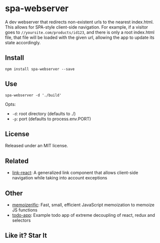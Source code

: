 # spa-webserver
A dev webserver that redirects non-existent urls to the nearest index.html. 
This allows for SPA-style client-side navigation. 
For example, if a visitor goes to `//yoursite.com/products/id123`, and there is only a root index.html file, that file will be loaded with the given url, allowing the app to update its state accordingly.

## Install
```
npm install spa-webserver --save
```

## Use
```
spa-webserver -d './build'
```

Opts:
- `-d`: root directory (defaults to ./)
- `-p`: port (defaults to process.env.PORT)


## License

Released under an MIT license.

## Related
- [link-react](https://github.com/thinkloop/link-react/): A generalized link <a> component that allows client-side navigation while taking into account exceptions

## Other
- [memoizerific](https://github.com/thinkloop/memoizerific/): Fast, small, efficient JavaScript memoization to memoize JS functions
- [todo-app](https://github.com/thinkloop/todo-app/): Example todo app of extreme decoupling of react, redux and selectors

## Like it? Star It
